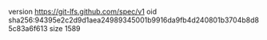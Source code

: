 version https://git-lfs.github.com/spec/v1
oid sha256:94395e2c2d9d1aea24989345001b9916da9fb4d240801b3704b8d85c83a6f613
size 1589
